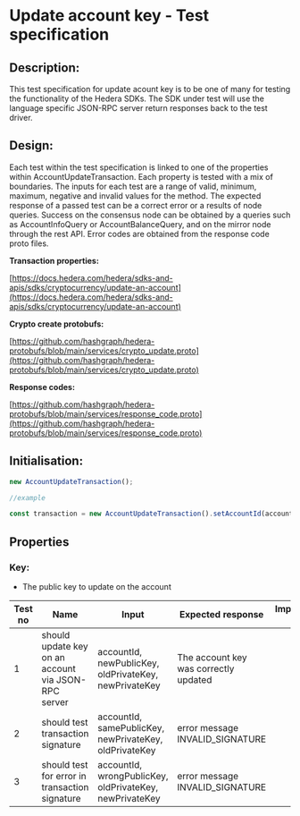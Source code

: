 # Update account key - Test specification

## Description:

This test specification for update acount key is to be one of many for testing the functionality of the Hedera SDKs. The SDK under test will use the language specific JSON-RPC server return responses back to the test driver.

## Design:

Each test within the test specification is linked to one of the properties within AccountUpdateTransaction. Each property is tested with a mix of boundaries. The inputs for each test are a range of valid, minimum, maximum, negative and invalid values for the method. The expected response of a passed test can be a correct error or a results of node queries. Success on the consensus node can be obtained by a queries such as AccountInfoQuery or AccountBalanceQuery, and on the mirror node through the rest API. Error codes are obtained from the response code proto files.

**Transaction properties:**

[https://docs.hedera.com/hedera/sdks-and-apis/sdks/cryptocurrency/update-an-account](https://docs.hedera.com/hedera/sdks-and-apis/sdks/cryptocurrency/update-an-account)

**Crypto create protobufs:**

[https://github.com/hashgraph/hedera-protobufs/blob/main/services/crypto_update.proto](https://github.com/hashgraph/hedera-protobufs/blob/main/services/crypto_update.proto)

**Response codes:**

[https://github.com/hashgraph/hedera-protobufs/blob/main/services/response_code.proto](https://github.com/hashgraph/hedera-protobufs/blob/main/services/response_code.proto)

## Initialisation:

```jsx
new AccountUpdateTransaction();

//example

const transaction = new AccountUpdateTransaction().setAccountId(accountId).setKey(publicKey);
```

## Properties

### **Key:**

- The public key to update on the account

| Test no | Name                                                | Input                                                   | Expected response                     | Implemented (Y/N) |
| ------- | --------------------------------------------------- | ------------------------------------------------------- | ------------------------------------- | ----------------- |
| 1       | should update key on an account via JSON-RPC server | accountId, newPublicKey, oldPrivateKey, newPrivateKey   | The account key was correctly updated |                   |
| 2       | should test transaction signature                   | accountId, samePublicKey, newPrivateKey, oldPrivateKey  | error message INVALID_SIGNATURE       |                   |
| 3       | should test for error in transaction signature      | accountId, wrongPublicKey, oldPrivateKey, newPrivateKey | error message INVALID_SIGNATURE       |                   |
